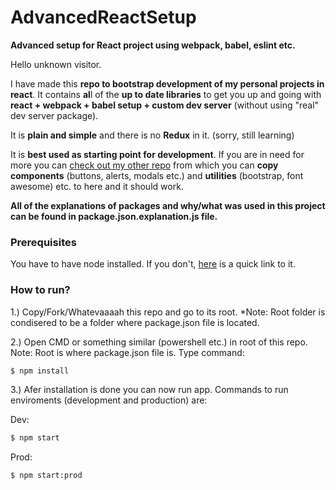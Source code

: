 # AdvancedReactSetup
**Advanced setup for React project using webpack, babel, eslint etc.**

Hello unknown visitor. 

I have made this **repo to bootstrap development of my personal projects in react**. 
It contains **al**l of the **up to date libraries** to get you up and going with **react + webpack + babel setup + custom dev server** (without using "real" dev server package).


It is **plain and simple** and there is no **Redux** in it. (sorry, still learning)


It is **best used as starting point for development**. If you are in need for more you can [check out my other repo](https://github.com/Uraharadono/ReactTodo) from which you can **copy components** (buttons, alerts, modals etc.) and **utilities** (bootstrap, font awesome) etc. to here and it should work.
 

**All of the explanations of packages and why/what was used in this project can be found in package.json.explanation.js file.**

### Prerequisites

You have to have node installed. If you don't, [here](https://nodejs.org/en/) is a quick link to it.

### How to run?

1.) Copy/Fork/Whatevaaaah this repo and go to its root. *Note: Root folder is condisered to be a folder where package.json file is located.

2.) Open CMD or something similar (powershell etc.) in root of this repo. Note: Root is where package.json file is.
Type command:

```sh
$ npm install
```

3.) Afer installation is done you can now run app. Commands to run enviroments (development and production) are:

Dev: 
```sh
$ npm start
```

Prod: 
```sh
$ npm start:prod
```



